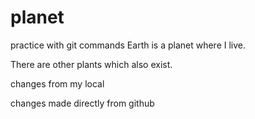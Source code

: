 # planet
practice with git commands
Earth is a planet where I live.

There are other plants which also exist.

changes from my local

changes made directly from github

